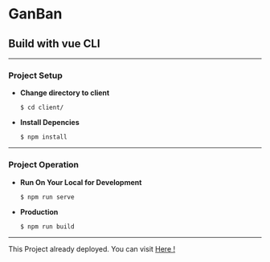 # GanBan
## Build with vue CLI
---
### **Project Setup**
* **Change directory to client**
  ```
  $ cd client/
  ```
* **Install Depencies**
  ```
  $ npm install
  ```
---
### **Project Operation**
* **Run On Your Local for Development**
  ```
  $ npm run serve
  ```
* **Production**
  ```
  $ npm run build
  ```
---
This Project already deployed.
You can visit [Here !](https://kanbangrs.firebaseapp.com/)
